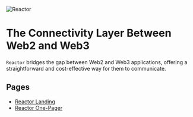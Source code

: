 ![Reactor](https://reactor.network/banner.jpg)
# The Connectivity Layer Between Web2 and Web3
`Reactor` bridges the gap between Web2 and Web3 applications, offering a straightforward and cost-effective way for them to communicate.

## Pages

- [Reactor Landing][1]
- [Reactor One-Pager][2]

[1]: https://reactor.network/
[2]: https://reactor.network/one-pager_reactor.pdf
